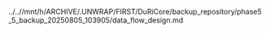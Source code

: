 ../..//mnt/h/ARCHIVE/.UNWRAP/FIRST/DuRiCore/backup_repository/phase5_5_backup_20250805_103905/data_flow_design.md